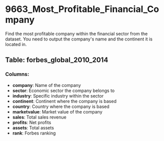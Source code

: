 # 9663_Most_Profitable_Financial_Company

Find the most profitable company within the financial sector from the dataset. You need to output the company's name and the continent it is located in.

## Table: forbes_global_2010_2014

### Columns:
- **company**: Name of the company
- **sector**: Economic sector the company belongs to
- **industry**: Specific industry within the sector
- **continent**: Continent where the company is based
- **country**: Country where the company is based
- **marketvalue**: Market value of the company
- **sales**: Total sales revenue
- **profits**: Net profits
- **assets**: Total assets
- **rank**: Forbes ranking
